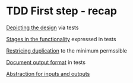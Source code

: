 # TDD First step - recap

[Depicting the design](https://github.com/clean-code-craft-tcq-4/tdd-buckets-d6fb7f0c-rahulkumar082/blob/fbe344d8525017d0f73122f8496ac0ff0070df79/test_functionality/range.test.py) via tests

[Stages in the functionality](https://github.com/clean-code-craft-tcq-4/tdd-buckets-d6fb7f0c-baburoshima/blob/cee6951080be1d278c5a5962015f98e96631f30c/testCurrentRangeDetection.py) expressed in tests

[Restricing duplication](https://github.com/clean-code-craft-tcq-4/tdd-buckets-d6fb7f0c-baburoshima/blob/cee6951080be1d278c5a5962015f98e96631f30c/.github/workflows/no-dups.yml) to the minimum permssible

[Document output format](https://github.com/clean-code-craft-tcq-4/tdd-buckets-d6fb7f0c-ramandhiman6243/blob/dbd5d5575846d990d21d443a49992e4f024c85d6/rangeChecker.Tests/RangePrintInCsvTests.cs) in tests

[Abstraction for inputs and outputs](https://github.com/clean-code-craft-tcq-4/tdd-buckets-Supreeth-JR/blob/48aa2370e49caacf3137c1ef705db0b315ab357a/TestDrivenRange/IUtilities.cs)
